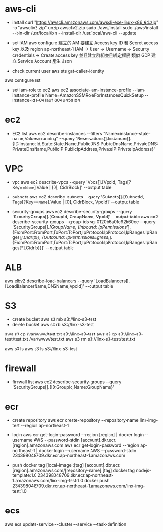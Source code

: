 
# aws-cli
* install
curl "https://awscli.amazonaws.com/awscli-exe-linux-x86_64.zip" -o "awscliv2.zip"
unzip awscliv2.zip
sudo ./aws/install
sudo ./aws/install --bin-dir /usr/local/bin --install-dir /usr/local/aws-cli --update

* set IAM
aws configure
建立的IAM 要建立 Access key ID 和 Secret access key 以及 region ap-northeast-1
IAM -> User -> Username -> Security credentials -> Create access key
並且建立群組並且綁定權限
類似 GCP 建立 Service Account 產生 Json

* check current user
aws sts get-caller-identity

aws configure list 

* set iam-role to ec2
aws ec2 associate-iam-instance-profile --iam-instance-profile Name=AmazonSSMRoleForInstancesQuickSetup --instance-id i-041a9f1804945d1d4


# ec2

* EC2 list
aws ec2 describe-instances --filters "Name=instance-state-name,Values=running" --query 'Reservations[].Instances[].{ID:InstanceId,State:State.Name,PublicDNS:PublicDnsName,PrivateDNS:PrivateDnsName,PublicIP:PublicIpAddress,PrivateIP:PrivateIpAddress}'

# VPC
* vpc
aws ec2 describe-vpcs --query 'Vpcs[].[VpcId, Tags[?Key==`Name`].Value | [0], CidrBlock]' --output table

* subnets
aws ec2 describe-subnets --query 'Subnets[].[SubnetId, Tags[?Key==`Name`].Value | [0], CidrBlock, VpcId]' --output table

* security-groups
aws ec2 describe-security-groups --query 'SecurityGroups[].[GroupId, GroupName, VpcId]' --output table
aws ec2 describe-security-groups --group-ids sg-0120b6a0fc92b60ce --query 'SecurityGroups[*].[GroupName, {Inbound: IpPermissions[*].{FromPort:FromPort,ToPort:ToPort,IpProtocol:IpProtocol,IpRanges:IpRanges[*].CidrIp}}, {Outbound: IpPermissionsEgress[*].{FromPort:FromPort,ToPort:ToPort,IpProtocol:IpProtocol,IpRanges:IpRanges[*].CidrIp}}]' --output table

# ALB
aws elbv2 describe-load-balancers --query 'LoadBalancers[].[LoadBalancerName,DNSName,VpcId]' --output table

# S3
* create bucket
aws s3 mb s3://linx-s3-test
* delete bucket
aws s3 rb s3://linx-s3-test

aws s3 cp /var/www/test.txt s3://linx-s3-test
aws s3 cp s3://linx-s3-test/test.txt /var/www/test.txt
aws s3 rm s3://linx-s3-test/test.txt

aws s3 ls
aws s3 ls s3://linx-s3-test


# firewall

* firewall list
aws ec2 describe-security-groups --query 'SecurityGroups[].{ID:GroupId,Name:GroupName}'

# ecr

* create repository
aws ecr create-repository --repository-name linx-img-test --region ap-northeast-1

* login
aws ecr get-login-password --region [region] | docker login --username AWS --password-stdin [account].dkr.ecr.[region].amazonaws.com
aws ecr get-login-password --region ap-northeast-1 | docker login --username AWS --password-stdin 234398048709.dkr.ecr.ap-northeast-1.amazonaws.com

* push
docker tag [local-image]:[tag] [account].dkr.ecr.[region].amazonaws.com/[repository-name]:[tag]
docker tag nodejs-template:1.0 234398048709.dkr.ecr.ap-northeast-1.amazonaws.com/linx-img-test:1.0
docker push 234398048709.dkr.ecr.ap-northeast-1.amazonaws.com/linx-img-test:1.0


# ecs
aws ecs update-service --cluster <cluster-name> --service <service-name> --task-definition <new-task-definition>

